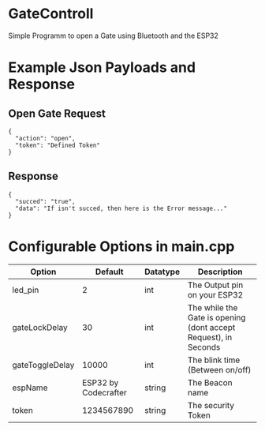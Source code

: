 # GateControll
 Simple Programm to open a Gate using Bluetooth and the ESP32
 
 # Example Json Payloads and Response
 ## Open Gate Request
```
{
  "action": "open",
  "token": "Defined Token"
}
```
## Response
```
{
  "succed": "true",
  "data": "If isn't succed, then here is the Error message..."
}
```
# Configurable Options in main.cpp
| Option | Default | Datatype | Description |
| --- | --- | --- | --- |
| led_pin | 2 | int | The Output pin on your ESP32 |
| gateLockDelay | 30 | int | The while the Gate is opening (dont accept Request), in Seconds |
| gateToggleDelay | 10000 | int | The blink time (Between on/off) |
| espName | ESP32 by Codecrafter | string | The Beacon name |
| token | 1234567890 | string | The security Token |
